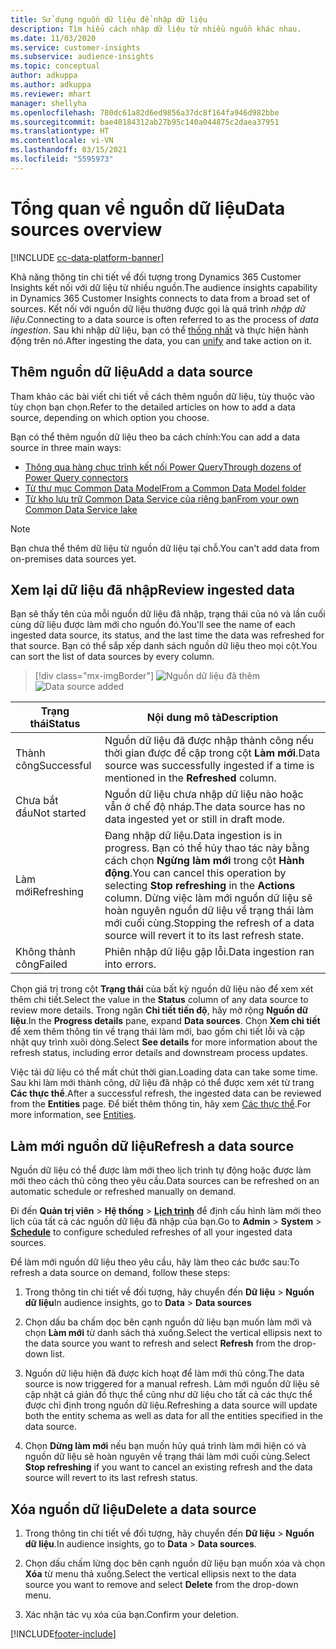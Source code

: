 ```yaml
---
title: Sử dụng nguồn dữ liệu để nhập dữ liệu
description: Tìm hiểu cách nhập dữ liệu từ nhiều nguồn khác nhau.
ms.date: 11/03/2020
ms.service: customer-insights
ms.subservice: audience-insights
ms.topic: conceptual
author: adkuppa
ms.author: adkuppa
ms.reviewer: mhart
manager: shellyha
ms.openlocfilehash: 780dc61a82d6ed9856a37dc8f164fa946d982bbe
ms.sourcegitcommit: bae40184312ab27b95c140a044875c2daea37951
ms.translationtype: HT
ms.contentlocale: vi-VN
ms.lasthandoff: 03/15/2021
ms.locfileid: "5595973"
---
```

# <a name="data-sources-overview"></a><span data-ttu-id="eebdf-103">Tổng quan về nguồn dữ liệu</span><span class="sxs-lookup"><span data-stu-id="eebdf-103">Data sources overview</span></span>

[!INCLUDE [cc-data-platform-banner](../includes/cc-data-platform-banner.md)]

<span data-ttu-id="eebdf-104">Khả năng thông tin chi tiết về đối tượng trong Dynamics 365 Customer Insights kết nối với dữ liệu từ nhiều nguồn.</span><span class="sxs-lookup"><span data-stu-id="eebdf-104">The audience insights capability in Dynamics 365 Customer Insights connects to data from a broad set of sources.</span></span> <span data-ttu-id="eebdf-105">Kết nối với nguồn dữ liệu thường được gọi là quá trình *nhập dữ liệu*.</span><span class="sxs-lookup"><span data-stu-id="eebdf-105">Connecting to a data source is often referred to as the process of *data ingestion*.</span></span> <span data-ttu-id="eebdf-106">Sau khi nhập dữ liệu, bạn có thể [thống nhất](data-unification.md) và thực hiện hành động trên nó.</span><span class="sxs-lookup"><span data-stu-id="eebdf-106">After ingesting the data, you can [unify](data-unification.md) and take action on it.</span></span>

## <a name="add-a-data-source"></a><span data-ttu-id="eebdf-107">Thêm nguồn dữ liệu</span><span class="sxs-lookup"><span data-stu-id="eebdf-107">Add a data source</span></span>

<span data-ttu-id="eebdf-108">Tham khảo các bài viết chi tiết về cách thêm nguồn dữ liệu, tùy thuộc vào tùy chọn bạn chọn.</span><span class="sxs-lookup"><span data-stu-id="eebdf-108">Refer to the detailed articles on how to add a data source, depending on which option you choose.</span></span>

<span data-ttu-id="eebdf-109">Bạn có thể thêm nguồn dữ liệu theo ba cách chính:</span><span class="sxs-lookup"><span data-stu-id="eebdf-109">You can add a data source in three main ways:</span></span>

- [<span data-ttu-id="eebdf-110">Thông qua hàng chục trình kết nối Power Query</span><span class="sxs-lookup"><span data-stu-id="eebdf-110">Through dozens of Power Query connectors</span></span>](connect-power-query.md)
- [<span data-ttu-id="eebdf-111">Từ thư mục Common Data Model</span><span class="sxs-lookup"><span data-stu-id="eebdf-111">From a Common Data Model folder</span></span>](connect-common-data-model.md)
- [<span data-ttu-id="eebdf-112">Từ kho lưu trữ Common Data Service của riêng bạn</span><span class="sxs-lookup"><span data-stu-id="eebdf-112">From your own Common Data Service lake</span></span>](connect-common-data-service-lake.md)

> [!NOTE]
> <span data-ttu-id="eebdf-113">Bạn chưa thể thêm dữ liệu từ nguồn dữ liệu tại chỗ.</span><span class="sxs-lookup"><span data-stu-id="eebdf-113">You can't add data from on-premises data sources yet.</span></span>

## <a name="review-ingested-data"></a><span data-ttu-id="eebdf-114">Xem lại dữ liệu đã nhập</span><span class="sxs-lookup"><span data-stu-id="eebdf-114">Review ingested data</span></span>

<span data-ttu-id="eebdf-115">Bạn sẽ thấy tên của mỗi nguồn dữ liệu đã nhập, trạng thái của nó và lần cuối cùng dữ liệu được làm mới cho nguồn đó.</span><span class="sxs-lookup"><span data-stu-id="eebdf-115">You'll see the name of each ingested data source, its status, and the last time the data was refreshed for that source.</span></span> <span data-ttu-id="eebdf-116">Bạn có thể sắp xếp danh sách nguồn dữ liệu theo mọi cột.</span><span class="sxs-lookup"><span data-stu-id="eebdf-116">You can sort the list of data sources by every column.</span></span>

> [!div class="mx-imgBorder"]
> <span data-ttu-id="eebdf-117">![Nguồn dữ liệu đã thêm](media/configure-data-datasource-added.png "Nguồn dữ liệu đã thêm")</span><span class="sxs-lookup"><span data-stu-id="eebdf-117">![Data source added](media/configure-data-datasource-added.png "Data source added")</span></span>

|<span data-ttu-id="eebdf-118">Trạng thái</span><span class="sxs-lookup"><span data-stu-id="eebdf-118">Status</span></span>  |<span data-ttu-id="eebdf-119">Nội dung mô tả</span><span class="sxs-lookup"><span data-stu-id="eebdf-119">Description</span></span>  |
|---------|---------|
|<span data-ttu-id="eebdf-120">Thành công</span><span class="sxs-lookup"><span data-stu-id="eebdf-120">Successful</span></span>   |<span data-ttu-id="eebdf-121">Nguồn dữ liệu đã được nhập thành công nếu thời gian được đề cập trong cột **Làm mới**.</span><span class="sxs-lookup"><span data-stu-id="eebdf-121">Data source was successfully ingested if a time is mentioned in the **Refreshed** column.</span></span>
|<span data-ttu-id="eebdf-122">Chưa bắt đầu</span><span class="sxs-lookup"><span data-stu-id="eebdf-122">Not started</span></span>   |<span data-ttu-id="eebdf-123">Nguồn dữ liệu chưa nhập dữ liệu nào hoặc vẫn ở chế độ nháp.</span><span class="sxs-lookup"><span data-stu-id="eebdf-123">The data source has no data ingested yet or still in draft mode.</span></span>         |
|<span data-ttu-id="eebdf-124">Làm mới</span><span class="sxs-lookup"><span data-stu-id="eebdf-124">Refreshing</span></span>    |<span data-ttu-id="eebdf-125">Đang nhập dữ liệu.</span><span class="sxs-lookup"><span data-stu-id="eebdf-125">Data ingestion is in progress.</span></span> <span data-ttu-id="eebdf-126">Bạn có thể hủy thao tác này bằng cách chọn **Ngừng làm mới** trong cột **Hành động**.</span><span class="sxs-lookup"><span data-stu-id="eebdf-126">You can cancel this operation by selecting **Stop refreshing** in the **Actions** column.</span></span> <span data-ttu-id="eebdf-127">Dừng việc làm mới nguồn dữ liệu sẽ hoàn nguyên nguồn dữ liệu về trạng thái làm mới cuối cùng.</span><span class="sxs-lookup"><span data-stu-id="eebdf-127">Stopping the refresh of a data source will revert it to its last refresh state.</span></span>       |
|<span data-ttu-id="eebdf-128">Không thành công</span><span class="sxs-lookup"><span data-stu-id="eebdf-128">Failed</span></span>     |<span data-ttu-id="eebdf-129">Phiên nhập dữ liệu gặp lỗi.</span><span class="sxs-lookup"><span data-stu-id="eebdf-129">Data ingestion ran into errors.</span></span>         |

<span data-ttu-id="eebdf-130">Chọn giá trị trong cột **Trạng thái** của bất kỳ nguồn dữ liệu nào để xem xét thêm chi tiết.</span><span class="sxs-lookup"><span data-stu-id="eebdf-130">Select the value in the **Status** column of any data source to review more details.</span></span> <span data-ttu-id="eebdf-131">Trong ngăn **Chi tiết tiến độ**, hãy mở rộng **Nguồn dữ liệu**.</span><span class="sxs-lookup"><span data-stu-id="eebdf-131">In the **Progress details** pane, expand **Data sources**.</span></span> <span data-ttu-id="eebdf-132">Chọn **Xem chi tiết** để xem thêm thông tin về trạng thái làm mới, bao gồm chi tiết lỗi và cập nhật quy trình xuôi dòng.</span><span class="sxs-lookup"><span data-stu-id="eebdf-132">Select **See details** for more information about the refresh status, including error details and downstream process updates.</span></span>

<span data-ttu-id="eebdf-133">Việc tải dữ liệu có thể mất chút thời gian.</span><span class="sxs-lookup"><span data-stu-id="eebdf-133">Loading data can take some time.</span></span> <span data-ttu-id="eebdf-134">Sau khi làm mới thành công, dữ liệu đã nhập có thể được xem xét từ trang **Các thực thể**.</span><span class="sxs-lookup"><span data-stu-id="eebdf-134">After a successful refresh, the ingested data can be reviewed from the **Entities** page.</span></span> <span data-ttu-id="eebdf-135">Để biết thêm thông tin, hãy xem [Các thực thể](entities.md).</span><span class="sxs-lookup"><span data-stu-id="eebdf-135">For more information, see [Entities](entities.md).</span></span>

## <a name="refresh-a-data-source"></a><span data-ttu-id="eebdf-136">Làm mới nguồn dữ liệu</span><span class="sxs-lookup"><span data-stu-id="eebdf-136">Refresh a data source</span></span>

<span data-ttu-id="eebdf-137">Nguồn dữ liệu có thể được làm mới theo lịch trình tự động hoặc được làm mới theo cách thủ công theo yêu cầu.</span><span class="sxs-lookup"><span data-stu-id="eebdf-137">Data sources can be refreshed on an automatic schedule or refreshed manually on demand.</span></span> 

<span data-ttu-id="eebdf-138">Đi đến **Quản trị viên** > **Hệ thống** > [**Lịch trình**](system.md#schedule-tab) để định cấu hình làm mới theo lịch của tất cả các nguồn dữ liệu đã nhập của bạn.</span><span class="sxs-lookup"><span data-stu-id="eebdf-138">Go to **Admin** > **System** > [**Schedule**](system.md#schedule-tab) to configure scheduled refreshes of all your ingested data sources.</span></span>

<span data-ttu-id="eebdf-139">Để làm mới nguồn dữ liệu theo yêu cầu, hãy làm theo các bước sau:</span><span class="sxs-lookup"><span data-stu-id="eebdf-139">To refresh a data source on demand, follow these steps:</span></span>

1. <span data-ttu-id="eebdf-140">Trong thông tin chi tiết về đối tượng, hãy chuyển đến **Dữ liệu** > **Nguồn dữ liệu**</span><span class="sxs-lookup"><span data-stu-id="eebdf-140">In audience insights, go to **Data** > **Data sources**</span></span>

2. <span data-ttu-id="eebdf-141">Chọn dấu ba chấm dọc bên cạnh nguồn dữ liệu bạn muốn làm mới và chọn **Làm mới** từ danh sách thả xuống.</span><span class="sxs-lookup"><span data-stu-id="eebdf-141">Select the vertical ellipsis next to the data source you want to refresh and select **Refresh** from the drop-down list.</span></span>

3. <span data-ttu-id="eebdf-142">Nguồn dữ liệu hiện đã được kích hoạt để làm mới thủ công.</span><span class="sxs-lookup"><span data-stu-id="eebdf-142">The data source is now triggered for a manual refresh.</span></span> <span data-ttu-id="eebdf-143">Làm mới nguồn dữ liệu sẽ cập nhật cả giản đồ thực thể cũng như dữ liệu cho tất cả các thực thể được chỉ định trong nguồn dữ liệu.</span><span class="sxs-lookup"><span data-stu-id="eebdf-143">Refreshing a data source will update both the entity schema as well as data for all the entities specified in the data source.</span></span>

4. <span data-ttu-id="eebdf-144">Chọn **Dừng làm mới** nếu bạn muốn hủy quá trình làm mới hiện có và nguồn dữ liệu sẽ hoàn nguyên về trạng thái làm mới cuối cùng.</span><span class="sxs-lookup"><span data-stu-id="eebdf-144">Select **Stop refreshing** if you want to cancel an existing refresh and the data source will revert to its last refresh status.</span></span>

## <a name="delete-a-data-source"></a><span data-ttu-id="eebdf-145">Xóa nguồn dữ liệu</span><span class="sxs-lookup"><span data-stu-id="eebdf-145">Delete a data source</span></span>

1. <span data-ttu-id="eebdf-146">Trong thông tin chi tiết về đối tượng, hãy chuyển đến **Dữ liệu** > **Nguồn dữ liệu**.</span><span class="sxs-lookup"><span data-stu-id="eebdf-146">In audience insights, go to **Data** > **Data sources**.</span></span>

2. <span data-ttu-id="eebdf-147">Chọn dấu chấm lửng dọc bên cạnh nguồn dữ liệu bạn muốn xóa và chọn **Xóa** từ menu thả xuống.</span><span class="sxs-lookup"><span data-stu-id="eebdf-147">Select the vertical ellipsis next to the data source you want to remove and select **Delete** from the drop-down menu.</span></span>

3. <span data-ttu-id="eebdf-148">Xác nhận tác vụ xóa của bạn.</span><span class="sxs-lookup"><span data-stu-id="eebdf-148">Confirm your deletion.</span></span>


[!INCLUDE[footer-include](../includes/footer-banner.md)]